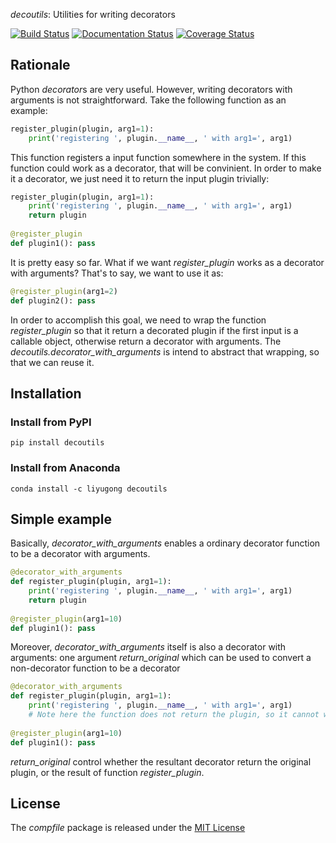 *decoutils*: Utilities for writing decorators

[![Build Status](https://travis-ci.com/gongliyu/decoutils.svg?branch=master)](https://travis-ci.com/gongliyu/decoutils)
[![Documentation Status](https://readthedocs.org/projects/decoutils/badge/?version=latest)](https://decoutils.readthedocs.io/en/latest/?badge=latest)
[![Coverage Status](https://coveralls.io/repos/github/gongliyu/decoutils/badge.svg)](https://coveralls.io/github/gongliyu/decoutils)

## Rationale

Python *decorator*s are very useful. However, writing decorators with
arguments is not straightforward. Take the following function as an
example:

``` python
register_plugin(plugin, arg1=1):
    print('registering ', plugin.__name__, ' with arg1=', arg1)
```
This function registers a input function somewhere in the system. If this function could work as a decorator, that will be convinient. In order to make it a decorator, we just need it to return the input plugin trivially:
``` python
register_plugin(plugin, arg1=1):
    print('registering ', plugin.__name__, ' with arg1=', arg1)
    return plugin
    
@register_plugin
def plugin1(): pass
```
It is pretty easy so far. What if we want *register_plugin* works as a decorator with arguments? That's to say, we want to use it as:

``` python
@register_plugin(arg1=2)
def plugin2(): pass
```

In order to accomplish this goal, we need to wrap the function
*register_plugin* so that it return a decorated plugin if the first
input is a callable object, otherwise return a decorator with
arguments. The *decoutils.decorator_with_arguments* is intend to abstract that wrapping, so that we can reuse it.


## Installation

### Install from PyPI

``` shell
pip install decoutils
```

### Install from Anaconda

``` shell
conda install -c liyugong decoutils
```

## Simple example
Basically, *decorator_with_arguments* enables a ordinary decorator function to be a decorator with arguments.
``` python
@decorator_with_arguments
def register_plugin(plugin, arg1=1):
    print('registering ', plugin.__name__, ' with arg1=', arg1)
    return plugin
    
@register_plugin(arg1=10)
def plugin1(): pass
```

Moreover, *decorator_with_arguments* itself is also a decorator with arguments: one argument *return_original* which can be used to convert a non-decorator function to be a decorator
``` python
@decorator_with_arguments
def register_plugin(plugin, arg1=1):
    print('registering ', plugin.__name__, ' with arg1=', arg1)
    # Note here the function does not return the plugin, so it cannot work as a decorator originally
    
@register_plugin(arg1=10)
def plugin1(): pass
```
*return_original* control whether the resultant decorator return the original plugin, or the result of function *register_plugin*.


## License

The *compfile* package is released under the [MIT License](LICENSE)
